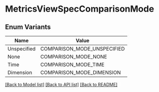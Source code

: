 # MetricsViewSpecComparisonMode

## Enum Variants

| Name | Value |
|---- | -----|
| Unspecified | COMPARISON_MODE_UNSPECIFIED |
| None | COMPARISON_MODE_NONE |
| Time | COMPARISON_MODE_TIME |
| Dimension | COMPARISON_MODE_DIMENSION |


[[Back to Model list]](../README.md#documentation-for-models) [[Back to API list]](../README.md#documentation-for-api-endpoints) [[Back to README]](../README.md)


